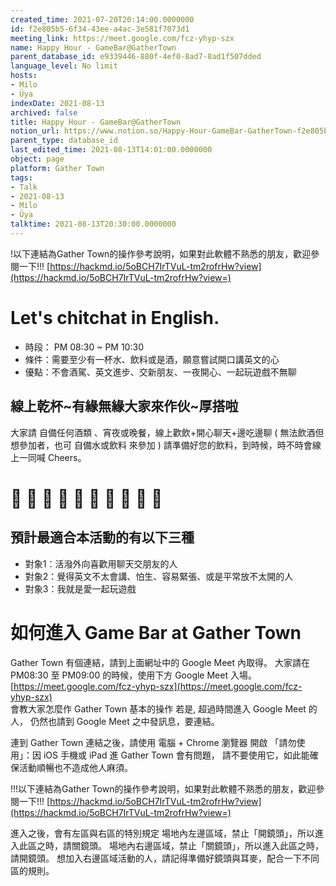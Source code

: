 ```yaml
---
created_time: 2021-07-20T20:14:00.0000000
id: f2e805b5-6f34-43ee-a4ac-3e581f7073d1
meeting_link: https://meet.google.com/fcz-yhyp-szx
name: Happy Hour - GameBar@GatherTown
parent_database_id: e9339446-880f-4ef0-8ad7-8ad1f507dded
language_level: No limit
hosts:
- Milo
- Üya
indexDate: 2021-08-13
archived: false
title: Happy Hour - GameBar@GatherTown
notion_url: https://www.notion.so/Happy-Hour-GameBar-GatherTown-f2e805b56f3443eea4ac3e581f7073d1
parent_type: database_id
last_edited_time: 2021-08-13T14:01:00.0000000
object: page
platform: Gather Town
tags:
- Talk
- 2021-08-13
- Milo
- Üya
talktime: 2021-08-13T20:30:00.0000000
---
```


!以下連結為Gather Town的操作參考說明，如果對此軟體不熟悉的朋友，歡迎參閱一下!!!
[https://hackmd.io/5oBCH7IrTVuL-tm2rofrHw?view](https://hackmd.io/5oBCH7IrTVuL-tm2rofrHw?view=)
# Let's chitchat in English. 
   - 時段： PM 08:30 ~ PM 10:30 
   - 條件：需要至少有一杯水、飲料或是酒，願意嘗試開口講英文的心
   - 優點：不會酒駕、英文進步、交新朋友、一夜開心、一起玩遊戲不無聊
## 線上乾杯~有緣無緣大家來作伙~厚搭啦
大家請 自備任何酒類 、宵夜或晚餐，線上歡飲+開心聊天+邊吃邊聊 
( 無法飲酒但想參加者，也可 自備水或飲料 來參加 ) 
請準備好您的飲料，到時候，時不時會線上一同喊 Cheers。
# 🤣 🍻 🍻 🤣 🍻 🍻 🤣 🍻 🍻 🤣 
## 預計最適合本活動的有以下三種
   - 對象1：活潑外向喜歡用聊天交朋友的人 
   - 對象2：覺得英文不太會講、怕生、容易緊張、或是平常放不太開的人
   - 對象3：我就是愛一起玩遊戲 

# 如何進入 Game Bar at Gather Town
Gather Town 有個連結，請到上面網址中的 Google Meet 內取得。
大家請在 PM08:30 至 PM09:00 的時候，使用下方 Google Meet 入場。 
[https://meet.google.com/fcz-yhyp-szx](https://meet.google.com/fcz-yhyp-szx)    
會教大家怎麼作 Gather Town 基本的操作
若是, 超過時間進入 Google Meet 的人，
仍然也請到 Google Meet 之中發訊息，要連結。

連到 Gather Town 連結之後，請使用  電腦 + Chrome 瀏覽器  開啟 
「請勿使用」：因 iOS 手機或 iPad 進 Gather Town 會有問題，
請不要使用它，如此能確保活動順暢也不造成他人麻須。

!!!以下連結為Gather Town的操作參考說明，如果對此軟體不熟悉的朋友，歡迎參閱一下!!!
[https://hackmd.io/5oBCH7IrTVuL-tm2rofrHw?view](https://hackmd.io/5oBCH7IrTVuL-tm2rofrHw?view=)

進入之後，會有左區與右區的特別規定
場地內左邊區域，禁止「開鏡頭」，所以進入此區之時，請關鏡頭。
場地內右邊區域，禁止「關鏡頭」，所以進入此區之時，請開鏡頭。
想加入右邊區域活動的人，請記得準備好鏡頭與耳麥，配合一下不同區的規則。


